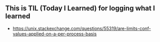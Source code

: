 ## This is TIL (Today I Learned) for logging what I learned
- https://unix.stackexchange.com/questions/55319/are-limits-conf-values-applied-on-a-per-process-basis
